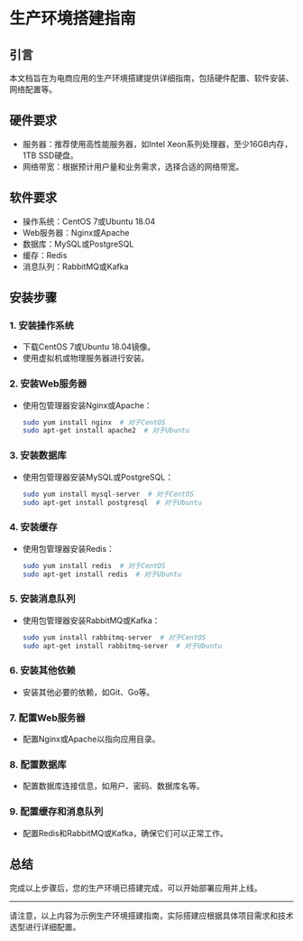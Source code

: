 # 生产环境搭建指南

## 引言
本文档旨在为电商应用的生产环境搭建提供详细指南，包括硬件配置、软件安装、网络配置等。

## 硬件要求
- 服务器：推荐使用高性能服务器，如Intel Xeon系列处理器，至少16GB内存，1TB SSD硬盘。
- 网络带宽：根据预计用户量和业务需求，选择合适的网络带宽。

## 软件要求
- 操作系统：CentOS 7或Ubuntu 18.04
- Web服务器：Nginx或Apache
- 数据库：MySQL或PostgreSQL
- 缓存：Redis
- 消息队列：RabbitMQ或Kafka

## 安装步骤

### 1. 安装操作系统
- 下载CentOS 7或Ubuntu 18.04镜像。
- 使用虚拟机或物理服务器进行安装。

### 2. 安装Web服务器
- 使用包管理器安装Nginx或Apache：
  ```bash
  sudo yum install nginx  # 对于CentOS
  sudo apt-get install apache2  # 对于Ubuntu
  ```

### 3. 安装数据库
- 使用包管理器安装MySQL或PostgreSQL：
  ```bash
  sudo yum install mysql-server  # 对于CentOS
  sudo apt-get install postgresql  # 对于Ubuntu
  ```

### 4. 安装缓存
- 使用包管理器安装Redis：
  ```bash
  sudo yum install redis  # 对于CentOS
  sudo apt-get install redis  # 对于Ubuntu
  ```

### 5. 安装消息队列
- 使用包管理器安装RabbitMQ或Kafka：
  ```bash
  sudo yum install rabbitmq-server  # 对于CentOS
  sudo apt-get install rabbitmq-server  # 对于Ubuntu
  ```

### 6. 安装其他依赖
- 安装其他必要的依赖，如Git、Go等。

### 7. 配置Web服务器
- 配置Nginx或Apache以指向应用目录。

### 8. 配置数据库
- 配置数据库连接信息，如用户、密码、数据库名等。

### 9. 配置缓存和消息队列
- 配置Redis和RabbitMQ或Kafka，确保它们可以正常工作。

## 总结
完成以上步骤后，您的生产环境已搭建完成，可以开始部署应用并上线。

---

请注意，以上内容为示例生产环境搭建指南，实际搭建应根据具体项目需求和技术选型进行详细配置。